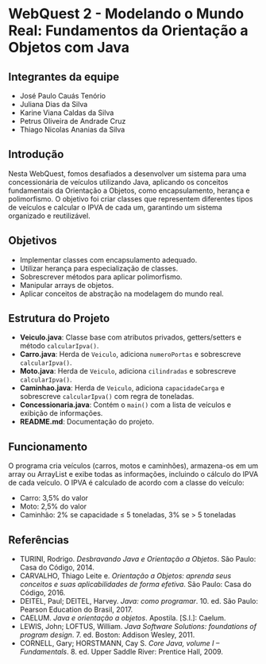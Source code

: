 # WebQuest 2 - Modelando o Mundo Real: Fundamentos da Orientação a Objetos com Java

## Integrantes da equipe
- José Paulo Cauás Tenório 
- Juliana Dias da Silva 
- Karine Viana Caldas da Silva 
- Petrus Oliveira de Andrade Cruz 
- Thiago Nicolas Ananias da Silva

## Introdução
Nesta WebQuest, fomos desafiados a desenvolver um sistema para uma concessionária de veículos utilizando Java, aplicando os conceitos fundamentais da Orientação a Objetos, como encapsulamento, herança e polimorfismo. O objetivo foi criar classes que representem diferentes tipos de veículos e calcular o IPVA de cada um, garantindo um sistema organizado e reutilizável.

## Objetivos
- Implementar classes com encapsulamento adequado.
- Utilizar herança para especialização de classes.
- Sobrescrever métodos para aplicar polimorfismo.
- Manipular arrays de objetos.
- Aplicar conceitos de abstração na modelagem do mundo real.

## Estrutura do Projeto
- **Veiculo.java**: Classe base com atributos privados, getters/setters e método `calcularIpva()`.
- **Carro.java**: Herda de `Veiculo`, adiciona `numeroPortas` e sobrescreve `calcularIpva()`.
- **Moto.java**: Herda de `Veiculo`, adiciona `cilindradas` e sobrescreve `calcularIpva()`.
- **Caminhao.java**: Herda de `Veiculo`, adiciona `capacidadeCarga` e sobrescreve `calcularIpva()` com regra de toneladas.
- **Concessionaria.java**: Contém o `main()` com a lista de veículos e exibição de informações.
- **README.md**: Documentação do projeto.

## Funcionamento
O programa cria veículos (carros, motos e caminhões), armazena-os em um array ou ArrayList e exibe todas as informações, incluindo o cálculo do IPVA de cada veículo. O IPVA é calculado de acordo com a classe do veículo:

- Carro: 3,5% do valor
- Moto: 2,5% do valor
- Caminhão: 2% se capacidade ≤ 5 toneladas, 3% se > 5 toneladas

## Referências
- TURINI, Rodrigo. *Desbravando Java e Orientação a Objetos*. São Paulo: Casa do Código, 2014.  
- CARVALHO, Thiago Leite e. *Orientação a Objetos: aprenda seus conceitos e suas aplicabilidades de forma efetiva*. São Paulo: Casa do Código, 2016.  
- DEITEL, Paul; DEITEL, Harvey. *Java: como programar*. 10. ed. São Paulo: Pearson Education do Brasil, 2017.  
- CAELUM. *Java e orientação a objetos*. Apostila. [S.l.]: Caelum.  
- LEWIS, John; LOFTUS, William. *Java Software Solutions: foundations of program design*. 7. ed. Boston: Addison Wesley, 2011.  
- CORNELL, Gary; HORSTMANN, Cay S. *Core Java, volume I – Fundamentals*. 8. ed. Upper Saddle River: Prentice Hall, 2009.
